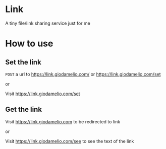 # Link

A tiny file/link sharing service just for me

# How to use

## Set the link

`POST` a url to https://link.giodamelio.com/ or https://link.giodamelio.com/set

or

Visit https://link.giodamelio.com/set

## Get the link

Visit https://link.giodamelio.com to be redirected to link

or

Visit https://link.giodamelio.com/see to see the text of the link
